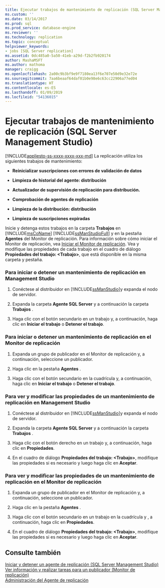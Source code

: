 ```yaml
---
title: Ejecutar trabajos de mantenimiento de replicación (SQL Server Management Studio) | Microsoft Docs
ms.custom: ''
ms.date: 03/14/2017
ms.prod: sql
ms.prod_service: database-engine
ms.reviewer: ''
ms.technology: replication
ms.topic: conceptual
helpviewer_keywords:
- jobs [SQL Server replication]
ms.assetid: 0dc485a0-5a50-41eb-a29d-f2b2fb920174
author: MashaMSFT
ms.author: mathoma
manager: craigg
ms.openlocfilehash: 2a00c9b3bf9e9f7180ea13f6e707e50d9e32e72e
ms.sourcegitcommit: 7aa6beaaf64daf01b0e98e6c63cc22906a77ed04
ms.translationtype: HT
ms.contentlocale: es-ES
ms.lasthandoff: 01/09/2019
ms.locfileid: "54136015"
---
```

# <a name="run-replication-maintenance-jobs-sql-server-management-studio"></a>Ejecutar trabajos de mantenimiento de replicación (SQL Server Management Studio)
[!INCLUDE[appliesto-ss-xxxx-xxxx-xxx-md](../../../includes/appliesto-ss-xxxx-xxxx-xxx-md.md)]
  La replicación utiliza los siguientes trabajos de mantenimiento:  
  
-   **Reinicializar suscripciones con errores de validación de datos**  
  
-   **Limpieza de historial del agente: distribución**  
  
-   **Actualizador de supervisión de replicación para distribución.**  
  
-   **Comprobación de agentes de replicación**  
  
-   **Limpieza de la distribución: distribución**  
  
-   **Limpieza de suscripciones expiradas**  
  
 Inicie y detenga estos trabajos en la carpeta **Trabajos** en [!INCLUDE[msCoName](../../../includes/msconame-md.md)] [!INCLUDE[ssManStudioFull](../../../includes/ssmanstudiofull-md.md)] y en la pestaña **Agentes** del Monitor de replicación. Para información sobre cómo iniciar el Monitor de replicación, vea [Iniciar el Monitor de replicación](../../../relational-databases/replication/monitor/start-the-replication-monitor.md). Vea y modifique las propiedades de cada trabajo en el cuadro de diálogo **Propiedades del trabajo: \<Trabajo>**, que está disponible en la misma carpeta y pestaña.  
  
### <a name="to-start-or-stop-a-replication-maintenance-job-in-management-studio"></a>Para iniciar o detener un mantenimiento de replicación en Management Studio  
  
1.  Conéctese al distribuidor en [!INCLUDE[ssManStudio](../../../includes/ssmanstudio-md.md)]y expanda el nodo de servidor.  
  
2.  Expanda la carpeta **Agente SQL Server** y a continuación la carpeta **Trabajos** .  
  
3.  Haga clic con el botón secundario en un trabajo y, a continuación, haga clic en **Iniciar el trabajo** o **Detener el trabajo**.  
  
### <a name="to-start-or-stop-a-replication-maintenance-job-in-replication-monitor"></a>Para iniciar o detener un mantenimiento de replicación en el Monitor de replicación  
  
1.  Expanda un grupo de publicador en el Monitor de replicación y, a continuación, seleccione un publicador.  
  
2.  Haga clic en la pestaña **Agentes** .  
  
3.  Haga clic con el botón secundario en la cuadrícula y, a continuación, haga clic en **Iniciar el trabajo** o **Detener el trabajo**.  
  
### <a name="to-view-and-modify-properties-for-a-replication-maintenance-job-in-management-studio"></a>Para ver y modificar las propiedades de un mantenimiento de replicación en Management Studio  
  
1.  Conéctese al distribuidor en [!INCLUDE[ssManStudio](../../../includes/ssmanstudio-md.md)]y expanda el nodo de servidor.  
  
2.  Expanda la carpeta **Agente SQL Server** y a continuación la carpeta **Trabajos** .  
  
3.  Haga clic con el botón derecho en un trabajo y, a continuación, haga clic en **Propiedades**.  
  
4.  En el cuadro de diálogo **Propiedades del trabajo: \<Trabajo>**, modifique las propiedades si es necesario y luego haga clic en **Aceptar**.  
  
### <a name="to-view-and-modify-properties-for-a-replication-maintenance-job-in-replication-monitor"></a>Para ver y modificar las propiedades de un mantenimiento de replicación en el Monitor de replicación  
  
1.  Expanda un grupo de publicador en el Monitor de replicación y, a continuación, seleccione un publicador.  
  
2.  Haga clic en la pestaña **Agentes** .  
  
3.  Haga clic con el botón secundario en un trabajo en la cuadrícula y , a continuación, haga clic en **Propiedades**.  
  
4.  En el cuadro de diálogo **Propiedades del trabajo: \<Trabajo>**, modifique las propiedades si es necesario y luego haga clic en **Aceptar**.  
  
## <a name="see-also"></a>Consulte también  
 [Iniciar y detener un agente de replicación &#40;SQL Server Management Studio&#41;](../../../relational-databases/replication/agents/start-and-stop-a-replication-agent-sql-server-management-studio.md)   
 [Ver información y realizar tareas para un publicador &#40;Monitor de replicación&#41;](../../../relational-databases/replication/monitor/view-information-and-perform-tasks-replication-monitor.md)   
 [Administración del Agente de replicación](../../../relational-databases/replication/agents/replication-agent-administration.md)  
  
  
